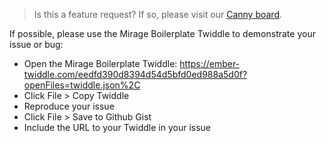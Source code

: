 > Is this a feature request? If so, please visit our [Canny board](https://ember-cli-mirage.canny.io/admin/board/feature-requests).

If possible, please use the Mirage Boilerplate Twiddle to demonstrate your issue or bug:

- Open the Mirage Boilerplate Twiddle: https://ember-twiddle.com/eedfd390d8394d54d5bfd0ed988a5d0f?openFiles=twiddle.json%2C
- Click File > Copy Twiddle
- Reproduce your issue
- Click File > Save to Github Gist
- Include the URL to your Twiddle in your issue
